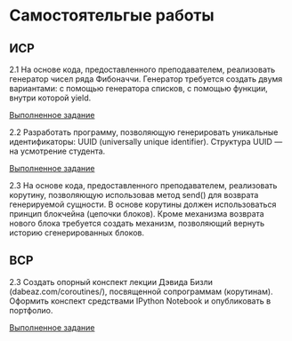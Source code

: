 # Самостоятельгые работы

## ИСР

2.1 На основе кода, предоставленного преподавателем, реализовать генератор
чисел ряда Фибоначчи. Генератор требуется создать двумя вариантами: с
помощью генератора списков, с помощью функции, внутри которой yield.

[Выполненное задание](https://replit.com/@AlieksandraTrub/ISR21-sem6#main.py)

2.2 Разработать программу, позволяющую генерировать уникальные
идентификаторы: UUID (universally unique identifier). Структура UUID — на
усмотрение студента.

[Выполненное задание](https://replit.com/@AlieksandraTrub/ISR22-sem6#main.py)

2.3 На основе кода, предоставленного преподавателем, реализовать корутину,
позволяющую использовав метод send() для возврата генерируемой
сущности. В основе корутины должен использоваться принцип блокчейна
(цепочки блоков). Кроме механизма возврата нового блока требуется создать
механизм, позволяющий вернуть историю сгенерированных блоков.



## ВСР

2.3 Создать опорный конспект лекции Дэвида Бизли (dabeaz.com/coroutines/),
посвященной сопрограммам (корутинам). Оформить конспект средствами
IPython Notebook и опубликовать в портфолио.

[Выполненное задание](https://colab.research.google.com/drive/1G3z2EfbVzyNupw29DNoeaMP8ZXelghs1?usp=sharing)
